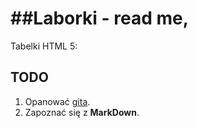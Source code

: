 ##Laborki - read me, 
====================

Tabelki HTML 5:



## TODO
1. Opanować [gita][1].
1. Zapoznać się z **MarkDown**.

[1]:http://git-scm.com/
